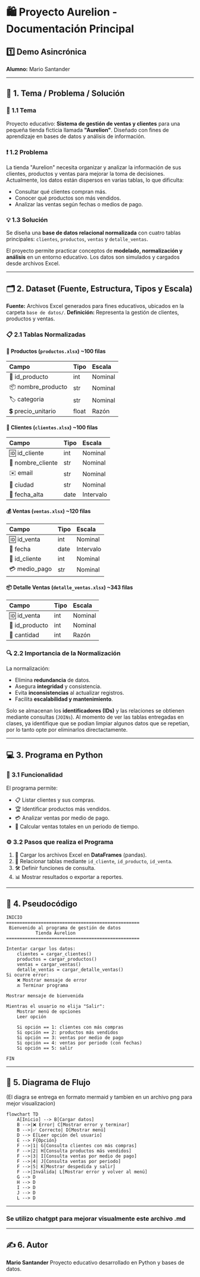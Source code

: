 # 🛍️ Proyecto Aurelion - Documentación Principal

## 1️⃣ Demo Asincrónica

**Alumno:** Mario Santander

---

## 📘 1. Tema / Problema / Solución

### 🧩 1.1 Tema

Proyecto educativo: **Sistema de gestión de ventas y clientes** para una pequeña tienda ficticia llamada **"Aurelion"**.
Diseñado con fines de aprendizaje en bases de datos y análisis de información.

### ❗ 1.2 Problema

La tienda "Aurelion" necesita organizar y analizar la información de sus clientes, productos y ventas para mejorar la toma de decisiones.
Actualmente, los datos están dispersos en varias tablas, lo que dificulta:

* Consultar qué clientes compran más.
* Conocer qué productos son más vendidos.
* Analizar las ventas según fechas o medios de pago.

### 💡 1.3 Solución

Se diseña una **base de datos relacional normalizada** con cuatro tablas principales:
`clientes`, `productos`, `ventas` y `detalle_ventas`.

El proyecto permite practicar conceptos de **modelado, normalización y análisis** en un entorno educativo.
Los datos son simulados y cargados desde archivos Excel.

---

## 🗂️ 2. Dataset (Fuente, Estructura, Tipos y Escala)

**Fuente:** Archivos Excel generados para fines educativos, ubicados en la carpeta `base de datos/`.
**Definición:** Representa la gestión de clientes, productos y ventas.

### 📋 2.1 Tablas Normalizadas

#### 🧾 Productos (`productos.xlsx`) ~100 filas

| **Campo**          | **Tipo** | **Escala** |
| :----------------- | :------- | :--------- |
| 🧾 id_producto     | int      | Nominal    |
| 📦 nombre_producto | str      | Nominal    |
| 🏷️ categoria      | str      | Nominal    |
| 💲 precio_unitario | float    | Razón      |

#### 👥 Clientes (`clientes.xlsx`) ~100 filas

| **Campo**         | **Tipo** | **Escala** |
| :---------------- | :------- | :--------- |
| 🆔 id_cliente     | int      | Nominal    |
| 🙋 nombre_cliente | str      | Nominal    |
| ✉️ email          | str      | Nominal    |
| 🌆 ciudad         | str      | Nominal    |
| 📅 fecha_alta     | date     | Intervalo  |

#### 💰 Ventas (`ventas.xlsx`) ~120 filas

| **Campo**     | **Tipo** | **Escala** |
| :------------ | :------- | :--------- |
| 🆔 id_venta   | int      | Nominal    |
| 📅 fecha      | date     | Intervalo  |
| 🧾 id_cliente | int      | Nominal    |
| 💳 medio_pago | str      | Nominal    |

#### 📦 Detalle Ventas (`detalle_ventas.xlsx`) ~343 filas

| **Campo**      | **Tipo** | **Escala** |
| :------------- | :------- | :--------- |
| 🆔 id_venta    | int      | Nominal    |
| 🧾 id_producto | int      | Nominal    |
| 🔢 cantidad    | int      | Razón      |

### 🔍 2.2 Importancia de la Normalización

La normalización:

* Elimina **redundancia** de datos.
* Asegura **integridad** y consistencia.
* Evita **inconsistencias** al actualizar registros.
* Facilita **escalabilidad y mantenimiento**.

Solo se almacenan los **identificadores (IDs)** y las relaciones se obtienen mediante consultas (`JOINs`). Al momento de ver las tablas entregadas en clases, ya identifique que se podian limpiar algunos datos que se repetian, por lo tanto opte por eliminarlos directactamente.

---

## 💻 3. Programa en Python

### 🧠 3.1 Funcionalidad

El programa permite:

* 📋 Listar clientes y sus compras.
* 🏆 Identificar productos más vendidos.
* 💳 Analizar ventas por medio de pago.
* 📅 Calcular ventas totales en un periodo de tiempo.

### ⚙️ 3.2 Pasos que realiza el Programa

1. 📂 Cargar los archivos Excel en **DataFrames** (pandas).
2. 🔗 Relacionar tablas mediante `id_cliente`, `id_producto`, `id_venta`.
3. 🛠️ Definir funciones de consulta.
4. 📊 Mostrar resultados o exportar a reportes.

---

## 📜 4. Pseudocódigo

```text
INICIO
==================================================
 Bienvenido al programa de gestión de datos
           Tienda Aurelion
==================================================

Intentar cargar los datos:
    clientes = cargar_clientes()
    productos = cargar_productos()
    ventas = cargar_ventas()
    detalle_ventas = cargar_detalle_ventas()
Si ocurre error:
    ❌ Mostrar mensaje de error
    🔚 Terminar programa

Mostrar mensaje de bienvenida

Mientras el usuario no elija "Salir":
    Mostrar menú de opciones
    Leer opción

    Si opción == 1: clientes con más compras
    Si opción == 2: productos más vendidos
    Si opción == 3: ventas por medio de pago
    Si opción == 4: ventas por periodo (con fechas)
    Si opción == 5: salir

FIN
```

---

## 🔁 5. Diagrama de Flujo

(El diagra se entrega en formato mermaid y tambien en un archivo png para mejor visualizacion)

```mermaid
flowchart TD
    A[Inicio] --> B[Cargar datos]
    B -->|❌ Error| C[Mostrar error y terminar]
    B -->|✅ Correcto| D[Mostrar menú]
    D --> E[Leer opción del usuario]
    E --> F{Opción}
    F -->|1| G[Consulta clientes con más compras]
    F -->|2| H[Consulta productos más vendidos]
    F -->|3| I[Consulta ventas por medio de pago]
    F -->|4| J[Consulta ventas por periodo]
    F -->|5| K[Mostrar despedida y salir]
    F -->|Inválida| L[Mostrar error y volver al menú]
    G --> D
    H --> D
    I --> D
    J --> D
    L --> D
```

---

### Se utilizo chatgpt para mejorar visualmente este archivo .md

---

## ✍️ 6. Autor

**Mario Santander**
Proyecto educativo desarrollado en Python y bases de datos.
